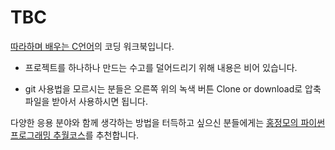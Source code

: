 # TBC

[따라하며 배우는 C언어](https://www.inflearn.com/course/following-c)의 코딩 워크북입니다.

- 프로젝트를 하나하나 만드는 수고를 덜어드리기 위해 내용은 비어 있습니다. 

- git 사용법을 모르시는 분들은 오른쪽 위의 녹색 버튼 Clone or download로 압축 파일을 받아서 사용하시면 됩니다.

다양한 응용 분야와 함께 생각하는 방법을 터득하고 싶으신 분들에게는 [홍정모의 파이썬 프로그래밍 추월코스](https://honglab.co.kr/courses/python)를 추천합니다.
